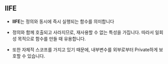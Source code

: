 ## IIFE

- **IIFE**는 정의와 동시에 즉시 실행되는 함수를 의미합니다

- 정의와 함께 호출되고 사라지므로, 재사용할 수 없는 특성을 가집니다. 따라서 일회성 목적으로 함수를 만들 때 유용합니다.

- 또한 자체적 스코프를 가지고 있기 때문에, 내부변수를 외부로부터 Private하게 보호할 수 있습니다.